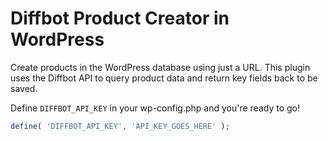 Diffbot Product Creator in WordPress
=================

Create products in the WordPress database using just a URL. This plugin uses the Diffbot API to query product data and return key fields back to be saved.

Define `DIFFBOT_API_KEY` in your wp-config.php and you're ready to go! 

```php
define( 'DIFFBOT_API_KEY', 'API_KEY_GOES_HERE' );
```
